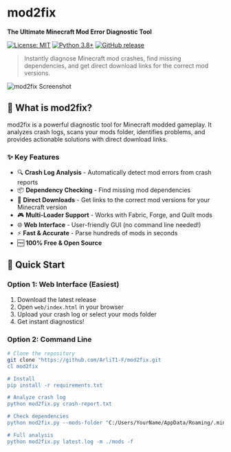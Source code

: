 # mod2fix

**The Ultimate Minecraft Mod Error Diagnostic Tool**

[![License: MIT](https://img.shields.io/badge/License-MIT-yellow.svg)](https://opensource.org/licenses/MIT)
[![Python 3.8+](https://img.shields.io/badge/python-3.8+-blue.svg)](https://www.python.org/downloads/)
[![GitHub release](https://img.shields.io/github/release/ArliT1-F/mod2fix.svg)](https://github.com/ArliT1-F/mod2fix/releases)

> Instantly diagnose Minecraft mod crashes, find missing dependencies, and get direct download links for the correct mod versions.

![mod2fix Screenshot](screenshots/main.png)

## 🎯 What is mod2fix?

mod2fix is a powerful diagnostic tool for Minecraft modded gameplay. It analyzes crash logs, scans your mods folder, identifies problems, and provides actionable solutions with direct download links.

### ✨ Key Features

- 🔍 **Crash Log Analysis** - Automatically detect mod errors from crash reports
- 📦 **Dependency Checking** - Find missing mod dependencies
- 🔗 **Direct Downloads** - Get links to the correct mod versions for your Minecraft version
- 🎮 **Multi-Loader Support** - Works with Fabric, Forge, and Quilt mods
- 🌐 **Web Interface** - User-friendly GUI (no command line needed!)
- ⚡ **Fast & Accurate** - Parse hundreds of mods in seconds
- 🆓 **100% Free & Open Source**

## 🚀 Quick Start

### Option 1: Web Interface (Easiest)

1. Download the latest release
2. Open `web/index.html` in your browser
3. Upload your crash log or select your mods folder
4. Get instant diagnostics!

### Option 2: Command Line

```bash
# Clone the repository
git clone "https://github.com/ArliT1-F/mod2fix.git
cl mod2fix

# Install
pip install -r requirements.txt

# Analyze crash log
python mod2fix.py crash-report.txt

# Check dependencies
python mod2fix.py --mods-folder "C:/Users/YourName/AppData/Roaming/.minecraft/mods" --find-missing

# Full analysis
python mod2fix.py latest.log -m ./mods -f
